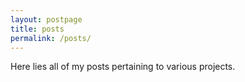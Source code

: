 ```yaml
---
layout: postpage
title: posts
permalink: /posts/
---
```


Here lies all of my posts pertaining to various projects.
